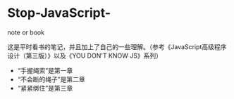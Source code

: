 # Stop-JavaScript-
note or book

这是平时看书的笔记，并且加上了自己的一些理解。（参考《JavaScript高级程序设计（第三版）》以及《YOU DON'T KNOW JS》系列）

- “手握绳索”是第一章
- “不会断的绳子”是第二章
- “紧紧绑住”是第三章
